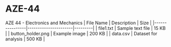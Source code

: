 # AZE-44
AZE 44 - Electronics and Mechanics 
| File Name | Description | Size |
|----------------|----------------------|---------|
| file1.txt | Sample text file | 15 KB |
| button_holder.png | Example image | 200 KB |
| data.csv | Dataset for analysis | 500 KB |
